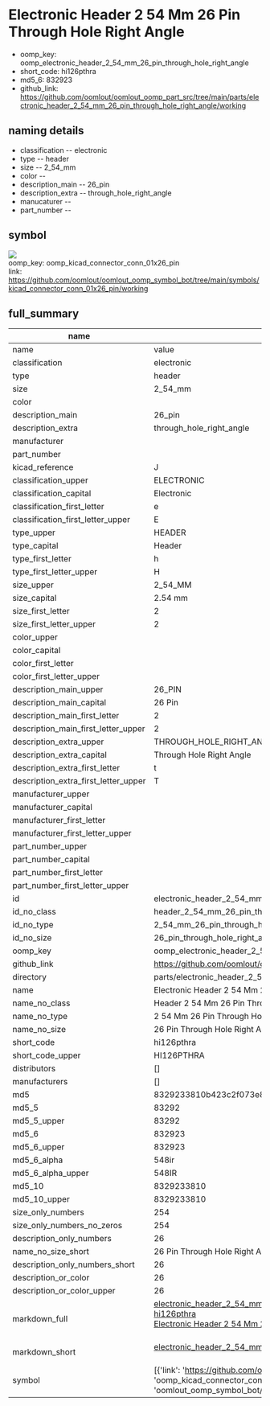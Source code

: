 # Electronic Header 2 54 Mm 26 Pin Through Hole Right Angle

  
* oomp_key: oomp_electronic_header_2_54_mm_26_pin_through_hole_right_angle 
* short_code: hi126pthra
* md5_6: 832923  
* github_link: https://github.com/oomlout/oomlout_oomp_part_src/tree/main/parts/electronic_header_2_54_mm_26_pin_through_hole_right_angle/working  
## naming details
* classification -- electronic
* type -- header
* size -- 2_54_mm
* color -- 
* description_main -- 26_pin
* description_extra -- through_hole_right_angle
* manucaturer -- 
* part_number -- 



## symbol

![](symbol/{index}}/working/working_600.png)  
oomp_key: oomp_kicad_connector_conn_01x26_pin  
link: https://github.com/oomlout/oomlout_oomp_symbol_bot/tree/main/symbols/kicad_connector_conn_01x26_pin/working  


## full_summary
| name | value | 
| --- | --- | 
| name | value | 
| classification | electronic | 
| type | header | 
| size | 2_54_mm | 
| color |  | 
| description_main | 26_pin | 
| description_extra | through_hole_right_angle | 
| manufacturer |  | 
| part_number |  | 
| kicad_reference | J | 
| classification_upper | ELECTRONIC | 
| classification_capital | Electronic | 
| classification_first_letter | e | 
| classification_first_letter_upper | E | 
| type_upper | HEADER | 
| type_capital | Header | 
| type_first_letter | h | 
| type_first_letter_upper | H | 
| size_upper | 2_54_MM | 
| size_capital | 2.54 mm | 
| size_first_letter | 2 | 
| size_first_letter_upper | 2 | 
| color_upper |  | 
| color_capital |  | 
| color_first_letter |  | 
| color_first_letter_upper |  | 
| description_main_upper | 26_PIN | 
| description_main_capital | 26 Pin | 
| description_main_first_letter | 2 | 
| description_main_first_letter_upper | 2 | 
| description_extra_upper | THROUGH_HOLE_RIGHT_ANGLE | 
| description_extra_capital | Through Hole Right Angle | 
| description_extra_first_letter | t | 
| description_extra_first_letter_upper | T | 
| manufacturer_upper |  | 
| manufacturer_capital |  | 
| manufacturer_first_letter |  | 
| manufacturer_first_letter_upper |  | 
| part_number_upper |  | 
| part_number_capital |  | 
| part_number_first_letter |  | 
| part_number_first_letter_upper |  | 
| id | electronic_header_2_54_mm_26_pin_through_hole_right_angle | 
| id_no_class | header_2_54_mm_26_pin_through_hole_right_angle | 
| id_no_type | 2_54_mm_26_pin_through_hole_right_angle | 
| id_no_size | 26_pin_through_hole_right_angle | 
| oomp_key | oomp_electronic_header_2_54_mm_26_pin_through_hole_right_angle | 
| github_link | https://github.com/oomlout/oomlout_oomp_part_src/tree/main/parts/electronic_header_2_54_mm_26_pin_through_hole_right_angle/working | 
| directory | parts/electronic_header_2_54_mm_26_pin_through_hole_right_angle | 
| name | Electronic Header 2 54 Mm 26 Pin Through Hole Right Angle | 
| name_no_class | Header 2 54 Mm 26 Pin Through Hole Right Angle | 
| name_no_type | 2 54 Mm 26 Pin Through Hole Right Angle | 
| name_no_size | 26 Pin Through Hole Right Angle | 
| short_code | hi126pthra | 
| short_code_upper | HI126PTHRA | 
| distributors | [] | 
| manufacturers | [] | 
| md5 | 8329233810b423c2f073e8e4893d8002 | 
| md5_5 | 83292 | 
| md5_5_upper | 83292 | 
| md5_6 | 832923 | 
| md5_6_upper | 832923 | 
| md5_6_alpha | 548ir | 
| md5_6_alpha_upper | 548IR | 
| md5_10 | 8329233810 | 
| md5_10_upper | 8329233810 | 
| size_only_numbers | 254 | 
| size_only_numbers_no_zeros | 254 | 
| description_only_numbers | 26 | 
| name_no_size_short | 26 Pin Through Hole Right Angle | 
| description_only_numbers_short | 26 | 
| description_or_color | 26 | 
| description_or_color_upper | 26 | 
| markdown_full | [electronic_header_2_54_mm_26_pin_through_hole_right_angle](https://github.com/oomlout/oomlout_oomp_part_src/tree/main/parts/electronic_header_2_54_mm_26_pin_through_hole_right_angle/working)<br>[hi126pthra](https://github.com/oomlout/oomlout_oomp_part_src/tree/main/parts/electronic_header_2_54_mm_26_pin_through_hole_right_angle/working)<br>[Electronic Header 2 54 Mm 26 Pin Through Hole Right Angle](https://github.com/oomlout/oomlout_oomp_part_src/tree/main/parts/electronic_header_2_54_mm_26_pin_through_hole_right_angle/working)<br><br> | 
| markdown_short | [electronic_header_2_54_mm_26_pin_through_hole_right_angle](https://github.com/oomlout/oomlout_oomp_part_src/tree/main/parts/electronic_header_2_54_mm_26_pin_through_hole_right_angle/working)<br><br> | 
| symbol | [{'link': 'https://github.com/oomlout/oomlout_oomp_symbol_bot/tree/main/symbols/kicad_connector_conn_01x26_pin', 'oomp_key': 'oomp_kicad_connector_conn_01x26_pin', 'directory': 'oomlout_oomp_symbol_bot/symbols/kicad_connector_conn_01x26_pin//working/working.kicad_sym', 'index': 0}] | 
